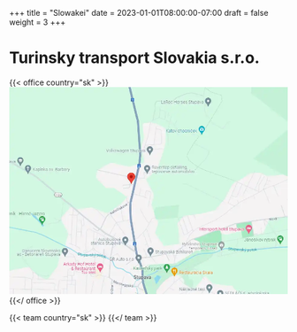 +++
title = "Slowakei"
date = 2023-01-01T08:00:00-07:00
draft = false
weight = 3
+++

# Turinsky transport Slovakia s.r.o.

{{< office country="sk" >}}
![map](map.webp)
{{</ office >}}


{{< team country="sk" >}}
{{</ team >}}